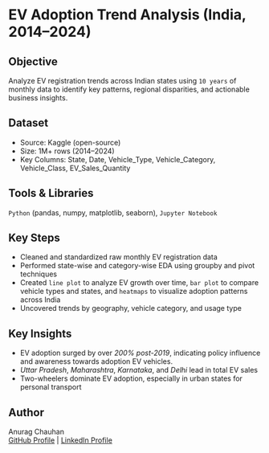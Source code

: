 # EV Adoption Trend Analysis (India, 2014–2024)

## Objective
Analyze EV registration trends across Indian states using `10 years` of monthly data to identify key patterns, regional disparities, and actionable business insights.

## Dataset
- Source: Kaggle (open-source)
- Size: 1M+ rows (2014–2024)
- Key Columns: State, Date, Vehicle_Type, Vehicle_Category, Vehicle_Class, EV_Sales_Quantity

## Tools & Libraries
`Python` (pandas, numpy, matplotlib, seaborn), `Jupyter Notebook`

## Key Steps
- Cleaned and standardized raw monthly EV registration data
- Performed state-wise and category-wise EDA using groupby and pivot techniques
- Created `line plot` to analyze EV growth over time, `bar plot` to compare vehicle types and states, and `heatmaps` to visualize adoption patterns across India
- Uncovered trends by geography, vehicle category, and usage type

## Key Insights
- EV adoption surged by over *200% post-2019*, indicating policy influence and awareness towards adoption EV vehicles.
- *Uttar Pradesh*, *Maharashtra*, *Karnataka*, and *Delhi* lead in total EV sales
- Two-wheelers dominate EV adoption, especially in urban states for personal transport

## Author
Anurag Chauhan  
[GitHub Profile](https://github.com/anuragchauhan21) | 
[LinkedIn Profile](https://www.linkedin.com/in/theanuragchauhan)
